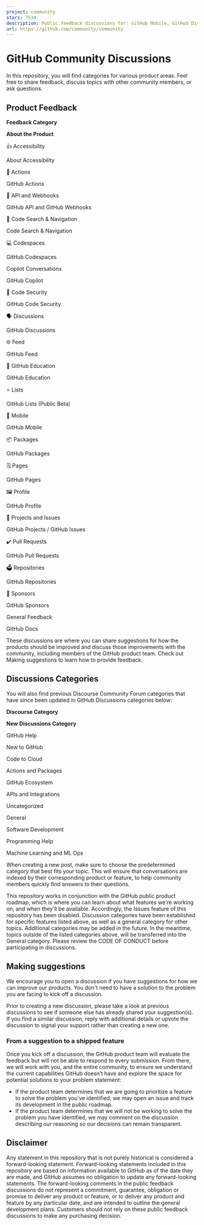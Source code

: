 ```yaml
---
project: community
stars: 7534
description: Public feedback discussions for: GitHub Mobile, GitHub Discussions, GitHub Codespaces, GitHub Sponsors, GitHub Issues and more!
url: https://github.com/community/community
---
```


GitHub Community Discussions
============================

In this repository, you will find categories for various product areas. Feel free to share feedback, discuss topics with other community members, or ask questions.

Product Feedback
----------------

**Feedback Category**

**About the Product**

👍 Accessibility

About Accessibility

🚢 Actions

GitHub Actions

🔁 API and Webhooks

GitHub API and GitHub Webhooks

🔎 Code Search & Navigation

Code Search & Navigation

💻 Codespaces

GitHub Codespaces

Copilot Conversations

GitHub Copilot

🤖 Code Security

GitHub Code Security

🗣️ Discussions

GitHub Discussions

🌐 Feed

GitHub Feed

🎒 GitHub Education

GitHub Education

⭐ Lists

GitHub Lists (Public Beta)

📱 Mobile

GitHub Mobile

📦 Packages

GitHub Packages

🗒️ Pages

GitHub Pages

🖼️ Profile

GitHub Profile

🐙 Projects and Issues

GitHub Projects / GitHub Issues

✔️ Pull Requests

GitHub Pull Requests

🗳️ Repositories

GitHub Repositories

💖 Sponsors

GitHub Sponsors

General Feedback

GitHub Docs

These discussions are where you can share suggestions for how the products should be improved and discuss those improvements with the community, including members of the GitHub product team. Check out Making suggestions to learn how to provide feedback.

Discussions Categories
----------------------

You will also find previous Discourse Community Forum categories that have since been updated in GitHub Discussions categories below:

**Discourse Category**

**New Discussions Category**

GitHub Help

New to GitHub

Code to Cloud

Actions and Packages

GitHub Ecosystem

APIs and Integrations

Uncategorized

General

Software Development

Programming Help

Machine Learning and ML Ops

When creating a new post, make sure to choose the predetermined category that best fits your topic. This will ensure that conversations are indexed by their corresponding product or feature, to help community members quickly find answers to their questions.

This repository works in conjunction with the GitHub public product roadmap, which is where you can learn about what features we're working on, and when they'll be available. Accordingly, the Issues feature of this repository has been disabled. Discussion categories have been established for specific features listed above, as well as a general category for other topics. Additional categories may be added in the future. In the meantime, topics outside of the listed categories above, will be transferred into the General category. Please review the CODE OF CONDUCT before participating in discussions.

Making suggestions
------------------

We encourage you to open a discussion if you have suggestions for how we can improve our products. You don't need to have a solution to the problem you are facing to kick off a discussion.

Prior to creating a new discussion, please take a look at previous discussions to see if someone else has already shared your suggestion(s). If you find a similar discussion, reply with additional details or upvote the discussion to signal your support rather than creating a new one.

### From a suggestion to a shipped feature

Once you kick off a discussion, the GitHub product team will evaluate the feedback but will not be able to respond to every submission. From there, we will work with you, and the entire community, to ensure we understand the current capabilities GitHub doesn’t have and explore the space for potential solutions to your problem statement:

-   If the product team determines that we are going to prioritize a feature to solve the problem you've identified, we may open an issue and track its development in the public roadmap.
-   If the product team determines that we will not be working to solve the problem you have identified, we may comment on the discussion describing our reasoning so our decisions can remain transparent.

Disclaimer
----------

Any statement in this repository that is not purely historical is considered a forward-looking statement. Forward-looking statements included in this repository are based on information available to GitHub as of the date they are made, and GitHub assumes no obligation to update any forward-looking statements. The forward-looking comments in the public feedback discussions do not represent a commitment, guarantee, obligation or promise to deliver any product or feature, or to deliver any product and feature by any particular date, and are intended to outline the general development plans. Customers should not rely on these public feedback discussions to make any purchasing decision.
